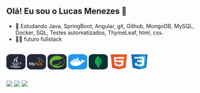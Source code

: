 ## Olá! Eu sou o Lucas Menezes 👋

- 🌱 Estudando Java, SpringBoot, Angular, git, Github, MongoDB, MySQL, Docker, SQL, Testes automatizados, ThymeLeaf, html, css.
- 👨‍💻 futuro fullstack

<div style="display: inline_block"><br>
  <img align="center" alt="Lucas-Java" height="40" width="50" src="https://github.com/tandpfun/skill-icons/blob/main/icons/Java-Dark.svg">
   <img align="center" alt="Lucas-MySql" height="40" width="50" src="https://github.com/tandpfun/skill-icons/blob/main/icons/MySQL-Dark.svg">
   <img align="center" alt="Lucas-SpringBoot" height="40" width="50" src="https://github.com/tandpfun/skill-icons/blob/main/icons/Spring-Dark.svg">
   <img align="center" alt="Lucas-Docker" height="40" width="50" src="https://github.com/tandpfun/skill-icons/blob/main/icons/Docker.svg">
   <img align="center" alt="Lucas-MongoDB" height="40" width="50" src="https://github.com/tandpfun/skill-icons/blob/main/icons/MongoDB.svg">
    <img align="center" alt="Lucas-HTML" height="40" width="50" src="https://raw.githubusercontent.com/devicons/devicon/master/icons/html5/html5-original.svg">
  <img align="center" alt="Lucas-CSS" height="40" width="50" src="https://raw.githubusercontent.com/devicons/devicon/master/icons/css3/css3-original.svg">
 
</div>

##

<div> 
  <a href="https://instagram.com/lucasrj.__" target="_blank"><img src="https://img.shields.io/badge/-Instagram-%23E4405F?style=for-the-badge&logo=instagram&logoColor=white" target="_blank"></a>
  <a href = "mailto:llucasmenezes99@gmail.com"><img src="https://img.shields.io/badge/-Gmail-%23333?style=for-the-badge&logo=gmail&logoColor=white" target="_blank"></a>
  <a href="https://www.linkedin.com/in/andr%C3%A9-lucas-da-silva-menezes-3857b0233/" target="_blank"><img src="https://img.shields.io/badge/-LinkedIn-%230077B5?style=for-the-badge&logo=linkedin&logoColor=white" target="_blank"></a> 

</div>


